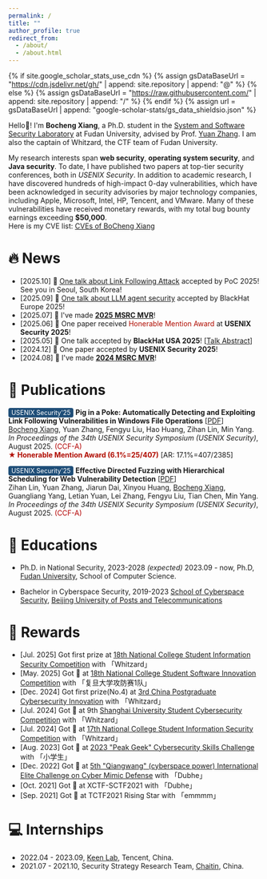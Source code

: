 ```yaml
---
permalink: /
title: ""
author_profile: true
redirect_from: 
  - /about/
  - /about.html
---
```


{% if site.google_scholar_stats_use_cdn %}
{% assign gsDataBaseUrl = "https://cdn.jsdelivr.net/gh/" | append: site.repository | append: "@" %}
{% else %}
{% assign gsDataBaseUrl = "https://raw.githubusercontent.com/" | append: site.repository | append: "/" %}
{% endif %}
{% assign url = gsDataBaseUrl | append: "google-scholar-stats/gs_data_shieldsio.json" %}

<span class='anchor' id='about-me'></span>

Hello👋! I'm <strong>Bocheng Xiang</strong>, a Ph.D. student in the
<a href="https://secsys.fudan.edu.cn/">System and Software Security Laboratory</a>
at Fudan University, advised by Prof. <a href="https://yuanxzhang.github.io/">Yuan Zhang</a>.
I am also the captain of Whitzard, the CTF team of Fudan University.

My research interests span <strong>web security</strong>, <strong>operating system security</strong>, and <strong>Java security</strong>. To date, I have published two papers at top-tier security conferences, both in <em>USENIX Security</em>. In addition to academic research, I have discovered hundreds of high-impact 0-day vulnerabilities, which have been acknowledged in security advisories by major technology companies, including Apple, Microsoft, Intel, HP, Tencent, and VMware. Many of these vulnerabilities have received monetary rewards, with my total bug bounty earnings exceeding <strong>$50,000</strong>.  
Here is my CVE list: [CVEs of BoCheng Xiang](https://github.com/crisprss/CVEs)

# 🔥 News
- [2025.10] 🎉 <a href="https://powerofcommunity.net/2025/talk/bocheng-xiang-heechan-kim.html">One talk about Link Following Attack</a> accepted by PoC 2025! See you in Seoul, South Korea!
- [2025.09] 🎉 <a href="https://www.blackhat.com/eu-25/briefings/schedule/index.html#make-agent-defeat-agent-automatic-detection-of-taint-style-vulnerabilities-in-llm-based-agents-48117">One talk about LLM agent security</a> accepted by BlackHat Europe 2025!
- [2025.07]  🎉 I've made <a href="https://msrc.microsoft.com/blog/2025/07/congratulations-to-the-msrc-2025-most-valuable-security-researchers/"><strong>2025 MSRC MVR</strong></a>!
- [2025.06]  🎉 One paper received <font color="#B00C00">Honerable Mention Award</font> at <strong>USENIX Security 2025</strong>!
- [2025.05]  🎉 One talk accepted by <strong>BlackHat USA 2025</strong>! [[Talk Abstract](https://www.blackhat.com/us-25/briefings/schedule/#detecting-taint-style-vulnerabilities-in-microservice-structured-web-applications-46427)]
- [2024.12]  🎉 One paper accepted by <strong>USENIX Security 2025</strong>!
- [2024.08]  🎉 I've made <a href="https://msrc.microsoft.com/blog/2024/08/congratulations-to-the-msrc-2024-most-valuable-security-researchers/"><strong>2024 MSRC MVR</strong></a>!


# 📝 Publications 
<span style="background-color:#1f4e78; color:white; padding:2px 6px; border-radius:4px; font-size:0.9em;">USENIX Security'25</span> **Pig in a Poke: Automatically Detecting and Exploiting Link Following Vulnerabilities in Windows File Operations** [[PDF](/paper/linkzard-security25.pdf)]  
<u>Bocheng Xiang</u>, Yuan Zhang, Fengyu Liu, Hao Huang, Zihan Lin, Min Yang.  
*In Proceedings of the 34th USENIX Security Symposium (USENIX Security)*, August 2025. <span style="color:#b30000;">(CCF-A)</span>  
**<font color="#B00C00">&#9733; Honerable Mention Award (6.1%=25/407)</font>** [AR: 17.1%=407/2385]

<span style="background-color:#1f4e78; color:white; padding:2px 6px; border-radius:4px; font-size:0.9em;">USENIX Security'25</span> **Effective Directed Fuzzing with Hierarchical Scheduling for Web Vulnerability Detection** [[PDF](/paper/WDFuzz-security25.pdf)]  
Zihan Lin, Yuan Zhang, Jiarun Dai, Xinyou Huang, <u>Bocheng Xiang</u>, Guangliang Yang, Letian Yuan, Lei Zhang, Fengyu Liu, Tian Chen, Min Yang.  
*In Proceedings of the 34th USENIX Security Symposium (USENIX Security)*, August 2025. <span style="color:#b30000;">(CCF-A)</span> 

<!-- # 🎖 Honors and Awards
- *2025.05*: Distinguished Paper Award, S&P 2025 (<1% submission)
 
- *2022.09*: 1st Place of The 13th National College Student Information Security Contest (Final Round) 🏆
-->

# 📖 Educations
- Ph.D. in National Security, 2023-2028 <em>(expected)</em>
2023.09 - now, Ph.D, <a href="https://www.fudan.edu.cn/">Fudan University</a>, School of Computer Science.

- Bachelor in Cyberspace Security, 2019-2023
<a href="https://scss.bupt.edu.cn/">School of Cyberspace Security</a>, <a href="https://www.bupt.edu.cn/">Beijing University of Posts and Telecommunications</a>

# 🏅 Rewards
- [Jul. 2025] Got first prize at <a href="http://www.ciscn.cn/upload/file/20250723/1753252788961904.pdf">18th National College Student Information Security Competition</a> with 「Whitzard」
- [May. 2025] Got 🏅 at <a href="http://www.ccsssc.com/notice?id=1924760535486386176">18th National College Student Software Innovation Competition</a> with 「复旦大学攻防赛1队」
- [Dec. 2024] Got first prize(No.4) at <a href="https://cpipc.acge.org.cn/sysFile/downFile.do?fileId=3955890483b04ef59f15fccb89d4a535">3rd China Postgraduate Cybersecurity Innovation</a> with 「Whitzard」
- [Jul. 2024] Got 🥉 at 9th <a href="https://shwas.dhu.edu.cn/2024/0704/c23272a348194/page.htm">Shanghai University Student Cybersecurity Competition</a> with 「Whitzard」
- [Jul. 2024] Got 🥉 at <a href="http://www.ciscn.cn/announcement/view/357">17th National College Student Information Security Competition</a> with 「Whitzard」
- [Aug. 2023] Got 🏅 at <a href="https://www.freebuf.com/news/376231.html">2023 "Peak Geek" Cybersecurity Skills Challenge</a> with 「小学生」
- [Dec. 2022] Got 🏅 at <a href="https://mp.weixin.qq.com/s/qyvl5Ny6zWCA5n1cEItEfQ">5th "Qiangwang" (cyberspace power) International Elite Challenge on Cyber Mimic Defense</a> with 「Dubhe」
- [Oct. 2021] Got 🏅 at XCTF-SCTF2021 with 「Dubhe」
- [Sep. 2021] Got 🥈 at TCTF2021 Rising Star with 「emmmm」


# 💻 Internships
- 2022.04 - 2023.09, <a href="https://keenlab.tencent.com/">Keen Lab</a>, Tencent, China.
- 2021.07 - 2021.10, Security Strategy Research Team, <a href="https://www.chaitin.cn/">Chaitin</a>, China.